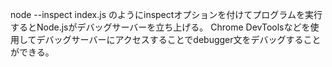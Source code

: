 node --inspect index.js
のようにinspectオプションを付けてプログラムを実行するとNode.jsがデバッグサーバーを立ち上げる。
Chrome DevToolsなどを使用してデバッグサーバーにアクセスすることでdebugger文をデバッグすることができる。